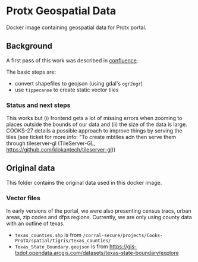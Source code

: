 # Protx Geospatial Data

Docker image containing geospatial data for Protx portal.

## Background 

A first pass of this work was described in [confluence](https://confluence.tacc.utexas.edu/display/UP/Demo+map+notes+for+April+15%2C+2021).

The basic steps are:
* convert shapefiles to geojson (using gdal's `ogr2ogr`)
* use `tippecanoe` to create static vector tiles 

### Status and next steps

This works but (i) frontend gets a lot of missing errors when zooming to places outside the bounds of our data and (ii) the size of the data is large.  COOKS-27 details a possible approach to improve things by serving the tiles (see ticket for more info: "To create mbtiles adn then serve them through tileserver-gl (TileServer-GL, https://github.com/klokantech/tileserver-gl)) 


## Original data

This folder contains the original data used in this docker image.

### Vector files

In early versions of the portal, we were also presenting census tracs, urban areas, zip codes and dfps regions. Currently, we are only using county data with an outline of texas.

* `texas_counties.shp` is from `/corral-secure/projects/Cooks-ProTX/spatial/tigris/texas_counties/`
* `Texas_State_Boundary.geojson` is from https://gis-txdot.opendata.arcgis.com/datasets/texas-state-boundary/explore 
